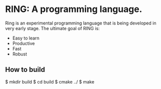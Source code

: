 # RING: A programming language.


Ring is an experimental programming language that is being developed in very early stage.
The ultimate goal of RING is:
* Easy to learn
* Productive
* Fast
* Robust


## How to build

$ mkdir build
$ cd build
$ cmake ../
$ make

